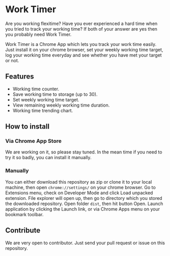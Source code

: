 # Work Timer

Are you working flexitime? Have you ever experienced a hard time when you tried to track your working time? If both of your answer are yes then you probably need Work Timer.  

Work Timer is a Chrome App which lets you track your work time easily. Just install it on your chrome browser, set your weekly working time target, log your working time everyday and see whether you have met your target or not.  

## Features  
- Working time counter.  
- Save working time to storage (up to 30).  
- Set weekly working time target.  
- View remaining weekly working time duration.  
- Working time trending chart.  

## How to install  

### Via Chrome App Store  
We are working on it, so please stay tuned. In the mean time if you need to try it so badly, you can install it manually.  

### Manually  
You can either download this repository as zip or clone it to your local machine, then open `chrome://settings/` on your chrome browser. Go to Extensions menu, check on Developer Mode and click Load unpacked extension. File explorer will open up, then go to directory which you stored the downloaded repository. Open folder `dist`, then hit button Open. Launch application by clicking the Launch link, or via Chrome Apps menu on your bookmark toolbar.  

## Contribute  
We are very open to contributor. Just send your pull request or issue on this repository.
